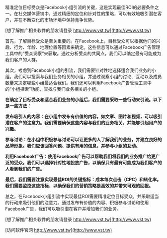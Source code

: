 精准定位目标受众是Facebook小组引流的关键，这是实现最佳ROI的必要条件之一。在社交媒体营销中，通过精细的定位和针对性的策略，可以有效地吸引潜在客户，并在不断变化的市场环境中保持竞争优势。

[想了解推广相关软件的朋友请登录 http://www.vst.tw](http://www.vst.tw)

首先，了解目标受众是至关重要的。在Facebook上，目标受众可以根据他们的兴趣、行为、年龄、地理位置等因素来确定。这些信息可以通过Facebook广告管理工具中的“受众洞察”来获取。通过分析受众的共同点，我们可以确定最有可能成为我们客户的人群。

其次，考虑到Facebook小组的引流，我们需要针对性地选择适合我们业务的小组。我们可以搜索与我们业务相关的小组，并通过观察小组的讨论、互动以及成员数量来决定哪些小组最适合我们。我们还可以利用Facebook广告管理工具中的“小组探索”功能，查找与我们业务相关的小组。

**在确定了目标受众和适合我们业务的小组后，我们需要采取一些行动来引流。以下是一些方法：**

**发布吸引人的内容：在小组中发布有价值的内容，如文章、图片和视频，可以吸引潜在客户的注意力。我们需要确保这些内容与我们的业务相关，并能够引起用户的兴趣。**

**参与讨论：在小组中积极参与讨论可以让更多的人了解我们的业务，并建立良好的品牌形象。我们应该回答问题、提供有用的信息，并参与小组的互动。**

**利用Facebook广告：使用Facebook广告可以帮助我们将我们的业务推广给更广泛的受众。我们可以选择针对性地投放广告，以确保只有最有可能成为我们客户的人看到我们的广告。**

**最后，我们需要注意实现最佳ROI的关键指标：成本每次点击（CPC）和转化率。我们需要监控这些指标，以确保我们的营销策略是高效的并带来可观的回报。**

总之，在Facebook小组引流中实现最佳ROI需要精准定位目标受众，并采取适当的行动来吸引他们的注意力。通过发布有价值的内容、积极参与讨论和使用Facebook广告，我们可以吸引潜在客户并增加我们的业务。

[想了解推广相关软件的朋友请登录 http://www.vst.tw](http://www.vst.tw)


[访问软件官网 http://www.vst.tw](http://www.vst.tw)
